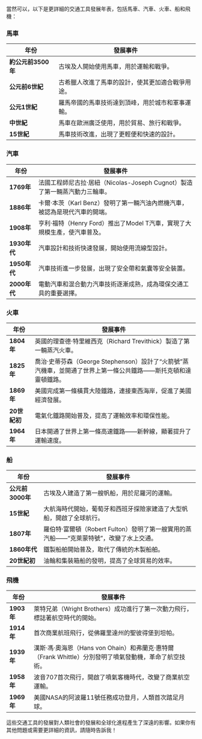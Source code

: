 當然可以，以下是更詳細的交通工具發展年表，包括馬車、汽車、火車、船和飛機：

### 馬車
| 年份 | 發展事件 |
|------|----------|
| **約公元前3500年** | 古埃及人開始使用馬車，用於運輸和戰爭。 |
| **公元前6世紀** | 古希臘人改進了馬車的設計，使其更加適合戰爭用途。 |
| **公元1世紀** | 羅馬帝國的馬車技術達到頂峰，用於城市和軍事運輸。 |
| **中世紀** | 馬車在歐洲廣泛使用，用於貿易、旅行和戰爭。 |
| **15世紀** | 馬車技術改進，出現了更輕便和快速的設計。 |

### 汽車
| 年份 | 發展事件 |
|------|----------|
| **1769年** | 法國工程師尼古拉·居紐（Nicolas-Joseph Cugnot）製造了第一輛蒸汽動力三輪車。 |
| **1886年** | 卡爾·本茨（Karl Benz）發明了第一輛汽油內燃機汽車，被認為是現代汽車的開端。 |
| **1908年** | 亨利·福特（Henry Ford）推出了Model T汽車，實現了大規模生產，使汽車普及。 |
| **1930年代** | 汽車設計和技術快速發展，開始使用流線型設計。 |
| **1950年代** | 汽車技術進一步發展，出現了安全帶和氣囊等安全裝置。 |
| **2000年代** | 電動汽車和混合動力汽車技術逐漸成熟，成為環保交通工具的重要選擇。 |

### 火車
| 年份 | 發展事件 |
|------|----------|
| **1804年** | 英國的理查德·特里維西克（Richard Trevithick）製造了第一輛蒸汽火車。 |
| **1825年** | 喬治·史蒂芬森（George Stephenson）設計了“火箭號”蒸汽機車，並開通了世界上第一條公共鐵路——斯托克頓和達靈頓鐵路。 |
| **1869年** | 美國完成第一條橫貫大陸鐵路，連接東西海岸，促進了美國經濟發展。 |
| **20世紀初** | 電氣化鐵路開始普及，提高了運輸效率和環保性能。 |
| **1964年** | 日本開通了世界上第一條高速鐵路——新幹線，顯著提升了運輸速度。 |

### 船
| 年份 | 發展事件 |
|------|----------|
| **公元前3000年** | 古埃及人建造了第一艘帆船，用於尼羅河的運輸。 |
| **15世紀** | 大航海時代開始，葡萄牙和西班牙探險家建造了大型帆船，開啟了全球航行。 |
| **1807年** | 羅伯特·富爾頓（Robert Fulton）發明了第一艘實用的蒸汽船——“克萊蒙特號”，改變了水上交通。 |
| **1860年代** | 鐵製船舶開始普及，取代了傳統的木製船舶。 |
| **20世紀初** | 油輪和集裝箱船的發明，提高了全球貿易的效率。 |

### 飛機
| 年份 | 發展事件 |
|------|----------|
| **1903年** | 萊特兄弟（Wright Brothers）成功進行了第一次動力飛行，標誌著航空時代的開始。 |
| **1914年** | 首次商業航班飛行，從佛羅里達州的聖彼得堡到坦帕。 |
| **1939年** | 漢斯·馮·奧海恩（Hans von Ohain）和弗蘭克·惠特爾（Frank Whittle）分別發明了噴氣發動機，革命了航空技術。 |
| **1958年** | 波音707首次飛行，開啟了噴氣客機時代，改變了商業航空運輸。 |
| **1969年** | 美國NASA的阿波羅11號任務成功登月，人類首次踏足月球。 |

這些交通工具的發展對人類社會的發展和全球化進程產生了深遠的影響。如果你有其他問題或需要更詳細的資訊，請隨時告訴我！